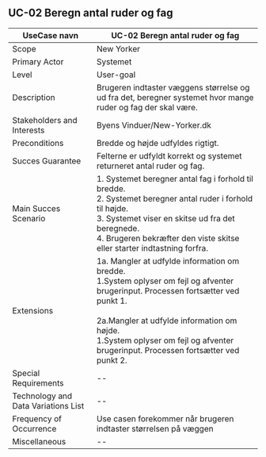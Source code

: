 ## UC-02 Beregn antal ruder og fag

UseCase navn | UC-02 Beregn antal ruder og fag | 
-------------| -------------------------------| 
Scope        | New Yorker
Primary Actor| Systemet
Level        | User-goal
Description  |  Brugeren indtaster væggens størrelse og ud fra det, beregner systemet hvor mange ruder og fag der skal være.
Stakeholders and Interests  | Byens Vinduer/New-Yorker.dk
Preconditions  |  Bredde og højde udfyldes rigtigt.
Succes Guarantee  |  Felterne er udfyldt korrekt og systemet returneret antal ruder og fag.
Main Succes Scenario  | 1. Systemet beregner antal fag i forhold til bredde.<br> 2. Systemet beregner antal ruder i forhold til højde.<br> 3. Systemet viser en              skitse ud fra det beregnede. <br> 4. Brugeren bekræfter den viste skitse eller starter indtastning forfra.
Extensions  | 1a. Mangler at udfylde information om bredde.<br> 1.System oplyser om fejl og afventer brugerinput. Processen fortsætter ved punkt 1.<br><br>2a.Mangler at udfylde information om højde.<br> 1.System oplyser om fejl og afventer brugerinput. Processen fortsætter ved punkt 2.
Special Requirements  | --
Technology and Data Variations List  | --
Frequency of Occurrence  | Use casen forekommer når brugeren indtaster størrelsen på væggen
Miscellaneous  | --

